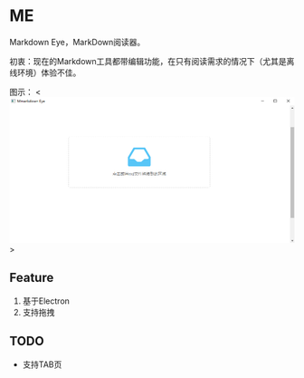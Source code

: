 # ME

Markdown Eye，MarkDown阅读器。

初衷：现在的Markdown工具都带编辑功能，在只有阅读需求的情况下（尤其是离线环境）体验不佳。

图示：
<![alt](https://github.com/crazyeruca/markdown-eye/blob/master/example.PNG)>

## Feature
1. 基于Electron
2. 支持拖拽

## TODO
* 支持TAB页

